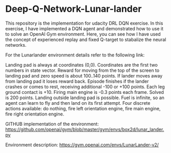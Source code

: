 # Deep-Q-Network-Lunar-lander
This repository is the implementation for udacity DRL DQN exercise. 
In this exercise, I have implemented a DQN agent and demonstrated how to use it to solve an OpenAI Gym environment.
Here, you can see how I have used the concept of experienced replay and fixed Q-target to stabalize the neural networks.

For the Lunarlander environment details refer to the following link:

Landing pad is always at coordinates (0,0). Coordinates are the first two numbers in state vector. Reward for moving from the top of the screen to landing pad and zero speed is about 100..140 points. If lander moves away from landing pad it loses reward back. Episode finishes if the lander crashes or comes to rest, receiving additional -100 or +100 points. Each leg ground contact is +10. Firing main engine is -0.3 points each frame. Solved is 200 points. Landing outside landing pad is possible. Fuel is infinite, so an agent can learn to fly and then land on its first attempt. Four discrete actions available: do nothing, fire left orientation engine, fire main engine, fire right orientation engine.

GITHUB implementation of the environment:
https://github.com/openai/gym/blob/master/gym/envs/box2d/lunar_lander.py

Environment description:
https://gym.openai.com/envs/LunarLander-v2/
